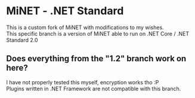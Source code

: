 MiNET - .NET Standard
=====
This is a custom fork of MiNET with modifications to my wishes.  
This specific branch is a version of MiNET able to run on .NET Core / .NET Standard 2.0  

## Does everything from the "1.2" branch work on here?
I have not properly tested this myself, encryption works tho :P  
Plugins written in .NET Framework are not compatible with this branch.  
